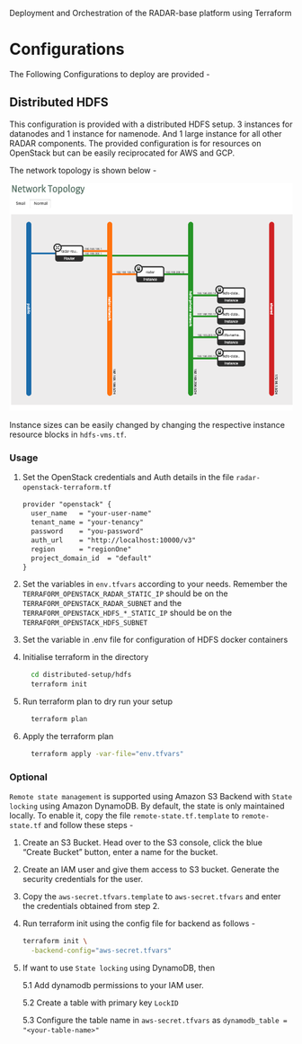 Deployment and Orchestration of the RADAR-base platform using Terraform

# Configurations
The Following Configurations to deploy are provided -

## Distributed HDFS
This configuration is provided with a distributed HDFS setup. 3 instances for datanodes and 1 instance for namenode.
And 1 large instance for all other RADAR components. The provided configuration is for resources on OpenStack but can be easily reciprocated for AWS and GCP.

The network topology is shown below -

![Network topology](img/network-topology.png)

Instance sizes can be easily changed by changing the respective instance resource blocks in `hdfs-vms.tf`.

### Usage

1. Set the OpenStack credentials and Auth details in the file `radar-openstack-terraform.tf`
    ```
    provider "openstack" {
      user_name   = "your-user-name"
      tenant_name = "your-tenancy"
      password    = "you-password"
      auth_url    = "http://localhost:10000/v3"
      region      = "regionOne"
      project_domain_id  = "default"
    }
    ```
2. Set the variables in `env.tfvars` according to your needs. Remember the `TERRAFORM_OPENSTACK_RADAR_STATIC_IP` should be on the `TERRAFORM_OPENSTACK_RADAR_SUBNET` and the `TERRAFORM_OPENSTACK_HDFS_*_STATIC_IP` should be on the `TERRAFORM_OPENSTACK_HDFS_SUBNET`

3. Set the variable in .env file for configuration of HDFS docker containers

4. Initialise terraform in the directory
    ```sh
      cd distributed-setup/hdfs
      terraform init
    ```
5. Run terraform plan to dry run your setup
    ```sh
      terraform plan
    ```
6. Apply the terraform plan
    ```sh
      terraform apply -var-file="env.tfvars"
    ```

### Optional

`Remote state management` is supported using Amazon S3 Backend with `State locking` using Amazon DynamoDB. By default, the state is only maintained locally.
To enable it, copy the file `remote-state.tf.template` to `remote-state.tf` and follow these steps -

1. Create an S3 Bucket. Head over to the S3 console, click the blue “Create Bucket” button, enter a name for the bucket.

2. Create an IAM user and give them access to S3 bucket. Generate the security credentials for the user.

3. Copy the `aws-secret.tfvars.template` to `aws-secret.tfvars` and enter the credentials obtained from step 2.

4. Run terraform init using the config file for backend as follows -
    ```sh
    terraform init \
      -backend-config="aws-secret.tfvars"
    ```

5. If want to use `State locking` using DynamoDB, then

    5.1 Add dynamodb permissions to your IAM user.

    5.2 Create a table with primary key `LockID`

    5.3 Configure the table name in `aws-secret.tfvars` as
        ```
          dynamodb_table = "<your-table-name>"
        ```
